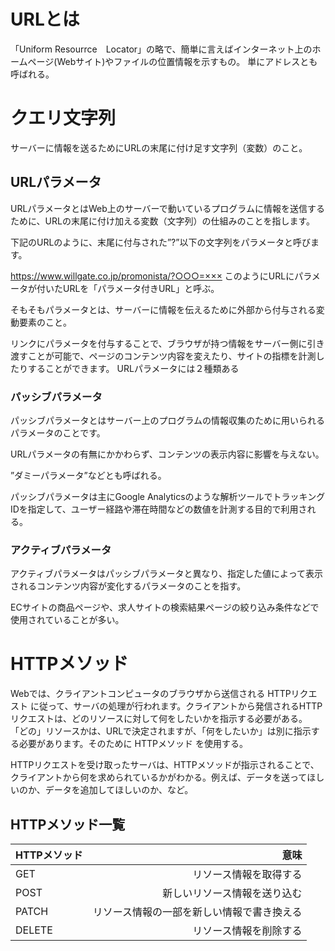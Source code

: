 # URLとは
「Uniform Resourrce　Locator」の略で、簡単に言えばインターネット上のホームページ(Webサイト)やファイルの位置情報を示すもの。
単にアドレスとも呼ばれる。

# クエリ文字列
サーバーに情報を送るためにURLの末尾に付け足す文字列（変数）のこと。
## URLパラメータ
URLパラメータとはWeb上のサーバーで動いているプログラムに情報を送信するために、URLの末尾に付け加える変数（文字列）の仕組みのことを指します。

下記のURLのように、末尾に付与された”?”以下の文字列をパラメータと呼びます。

https://www.willgate.co.jp/promonista/?○○○=×××
このようにURLにパラメータが付いたURLを「パラメータ付きURL」と呼ぶ。

そもそもパラメータとは、サーバーに情報を伝えるために外部から付与される変動要素のこと。

リンクにパラメータを付与することで、ブラウザが持つ情報をサーバー側に引き渡すことが可能で、ページのコンテンツ内容を変えたり、サイトの指標を計測したりすることができます。
URLパラメータには２種類ある

### パッシブパラメータ
パッシブパラメータとはサーバー上のプログラムの情報収集のために用いられるパラメータのことです。

URLパラメータの有無にかかわらず、コンテンツの表示内容に影響を与えない。

”ダミーパラメータ”などとも呼ばれる。

パッシブパラメータは主にGoogle Analyticsのような解析ツールでトラッキングIDを指定して、ユーザー経路や滞在時間などの数値を計測する目的で利用される。
### アクティブパラメータ

アクティブパラメータはパッシブパラメータと異なり、指定した値によって表示されるコンテンツ内容が変化するパラメータのことを指す。

ECサイトの商品ページや、求人サイトの検索結果ページの絞り込み条件などで使用されていることが多い。

# HTTPメソッド
Webでは、クライアントコンピュータのブラウザから送信される HTTPリクエスト に従って、サーバの処理が行われます。クライアントから発信されるHTTPリクエストは、どのリソースに対して何をしたいかを指示する必要がある。
「どの」リソースかは、URLで決定されますが、「何をしたいか」は別に指示する必要があります。そのために HTTPメソッド を使用する。

HTTPリクエストを受け取ったサーバは、HTTPメソッドが指示されることで、クライアントから何を求められているかがわかる。例えば、データを送ってほしいのか、データを追加してほしいのか、など。
## HTTPメソッド一覧

|HTTPメソッド|意味|
|:--|--:|
|GET|リソース情報を取得する|
|POST|新しいリソース情報を送り込む|
|PATCH|リソース情報の一部を新しい情報で書き換える|
|DELETE|リソース情報を削除する|


